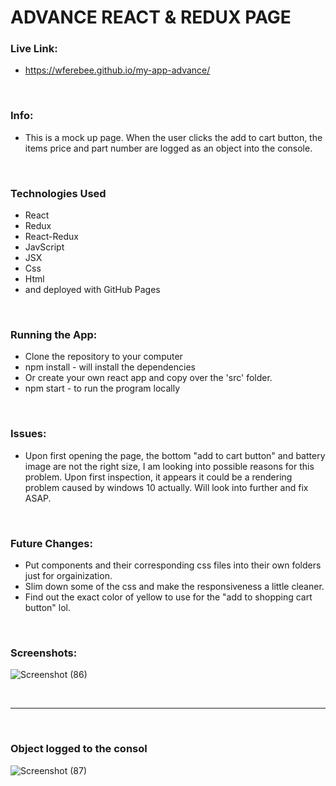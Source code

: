 # ADVANCE REACT & REDUX PAGE


### Live Link: 
* https://wferebee.github.io/my-app-advance/

&nbsp;
&nbsp;

### Info:
* This is a mock up page. When the user clicks the add to cart button, the items price and part number are logged as an object into the console.

&nbsp;
&nbsp;

### Technologies Used
* React
* Redux
* React-Redux
* JavScript
* JSX
* Css
* Html
* and deployed with GitHub Pages

&nbsp;
&nbsp;

### Running the App:
* Clone the repository to your computer
* npm install - will install the dependencies
* Or create your own react app and copy over the 'src' folder.
* npm start - to run the program locally

&nbsp;
&nbsp;

### Issues:
* Upon first opening the page, the bottom "add to cart button" and battery image are not the right size, I am looking into possible reasons for this problem. Upon first inspection, it appears it could be a rendering problem caused by windows 10 actually. Will look into further and fix ASAP.

&nbsp;
&nbsp;

### Future Changes:
* Put components and their corresponding css files into their own folders just for orgainization.
* Slim down some of the css and make the responsiveness a little cleaner.
* Find out the exact color of yellow to use for the "add to shopping cart button" lol.

&nbsp;
&nbsp;

### Screenshots:
![Screenshot (86)](https://user-images.githubusercontent.com/53095806/77710789-5d127880-6fa5-11ea-8c5e-f9460357a590.png)

&nbsp;
&nbsp;
********************************************************************

&nbsp;
&nbsp;
### **__Object logged to the consol__**
![Screenshot (87)](https://user-images.githubusercontent.com/53095806/77710796-613e9600-6fa5-11ea-89fa-f0bff7db6763.png)
